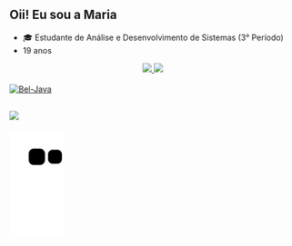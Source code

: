 
## Oii! Eu sou a Maria 

- 🎓 Estudante de Análise e Desenvolvimento de Sistemas
(3° Período)
- 19 anos
<div align="center">
  <a href="https://github.com/rafaballerini">
  <img height="150em" src="https://github-readme-stats.vercel.app/api?username=mabeldlarek&show_icons=true&theme=dracula&include_all_commits=true&count_private=true"/>
  <img height="150em" src="https://github-readme-stats.vercel.app/api/top-langs/?username=mabeldlarek&layout=compact&langs_count=7&theme=dracula"/>
</div>
<div style="display: inline_block"><br>
    <img align="center" alt="Bel-Java" height="30" width="40"src="https://cdn.jsdelivr.net/gh/devicons/devicon/icons/java/java-original.svg" />
</div>
  
  ##
 
<div> 
  <a href = "mailto:mascudlarek@gmail.com"><img src="https://img.shields.io/badge/-Gmail-%23333?style=for-the-badge&logo=gmail&logoColor=white" target="_blank"></a>
 
  ![Snake animation](https://github.com/mabeldlarek/mabeldlarek/blob/output/github-contribution-grid-snake.svg)
 
</div>

